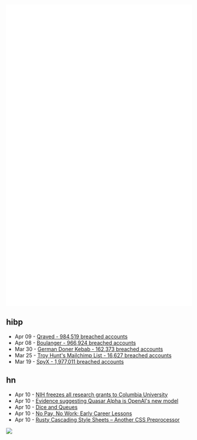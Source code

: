 ![Metrics](https://raw.githubusercontent.com/phixion/phixion/master/metrics.svg)

## hibp

<!--
for https://github.com/phixion/phixion/blob/main/.github/workflows/feeds.yml
-->
<!--START_SECTION:haveibeenpwnd-->
- Apr 09 - [Qraved - 984,519 breached accounts](https://haveibeenpwned.com/PwnedWebsites#Qraved)
- Apr 08 - [Boulanger - 966,924 breached accounts](https://haveibeenpwned.com/PwnedWebsites#Boulanger)
- Mar 30 - [German Doner Kebab - 162,373 breached accounts](https://haveibeenpwned.com/PwnedWebsites#GermanDonerKebab)
- Mar 25 - [Troy Hunt's Mailchimp List - 16,627 breached accounts](https://haveibeenpwned.com/PwnedWebsites#TroyHuntMailchimpList)
- Mar 19 - [SpyX - 1,977,011 breached accounts](https://haveibeenpwned.com/PwnedWebsites#SpyX)
<!--END_SECTION:haveibeenpwnd-->

## hn

<!--
for https://github.com/phixion/phixion/blob/main/.github/workflows/feeds.yml
-->
<!--START_SECTION:hn-->
- Apr 10 - [NIH freezes all research grants to Columbia University](https://www.science.org/content/article/nih-freezes-all-research-grants-columbia-university)
- Apr 10 - [Evidence suggesting Quasar Alpha is OpenAI's new model](https://blog.kilocode.ai/p/quasar-alpha-what-we-know-thus-far)
- Apr 10 - [Dice and Queues](https://justincartwright.com/2025/02/25/dice-and-queues.html)
- Apr 10 - [No Pay, No Work; Early Career Lessons](https://danielsada.tech/blog/carreer-part-3-no-pay-no-work/)
- Apr 10 - [Rusty Cascading Style Sheets – Another CSS Preprocessor](https://github.com/ved-patel226/RCSS)
<!--END_SECTION:hn-->

<!--
for https://yhype.me
-->
![](https://hit.yhype.me/github/profile?user_id=13013670)
